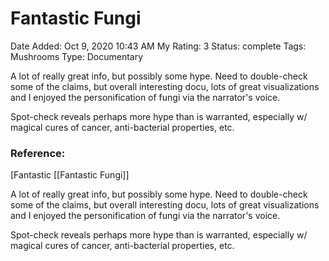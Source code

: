 # Fantastic Fungi

Date Added: Oct 9, 2020 10:43 AM
My Rating: 3
Status: complete
Tags: Mushrooms
Type: Documentary

A lot of really great info, but possibly some hype. Need to double-check some of the claims, but overall interesting docu, lots of great visualizations and I enjoyed the personification of fungi via the narrator's voice.

Spot-check reveals perhaps more hype than is warranted, especially w/ magical cures of cancer, anti-bacterial properties, etc.

### Reference:

[Fantastic [[Fantastic Fungi]] 

A lot of really great info, but possibly some hype. Need to double-check some of the claims, but overall interesting docu, lots of great visualizations and I enjoyed the personification of fungi via the narrator's voice.

Spot-check reveals perhaps more hype than is warranted, especially w/ magical cures of cancer, anti-bacterial properties, etc.